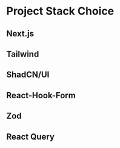# Project Stack Choice

## Next.js

## Tailwind

## ShadCN/UI

## React-Hook-Form

## Zod

## React Query
